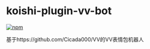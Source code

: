 # koishi-plugin-vv-bot

[![npm](https://img.shields.io/npm/v/koishi-plugin-vv-bot?style=flat-square)](https://www.npmjs.com/package/koishi-plugin-vv-bot)

基于https://github.com/Cicada000/VV的VV表情包机器人

